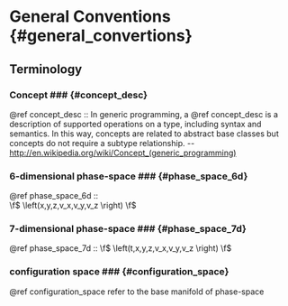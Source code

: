 General Conventions {#general_convertions}
========================================================

## Terminology ## 
  

### Concept  ###  {#concept_desc}
 @ref concept_desc :: In generic programming, a @ref concept_desc  is a description of supported operations on a type, including syntax and semantics. In this way, concepts are related to abstract base classes but concepts do not require a subtype relationship.  --  http://en.wikipedia.org/wiki/Concept_(generic_programming)  

### 6-dimensional phase-space  ###   {#phase_space_6d}
 @ref phase_space_6d ::    
   \f$ \left(x,y,z,v_x,v_y,v_z \right) \f$

### 7-dimensional phase-space ###   {#phase_space_7d}  
  @ref phase_space_7d ::
     \f$ \left(t,x,y,z,v_x,v_y,v_z \right) \f$
     
### configuration space ### {#configuration_space}
  @ref configuration_space refer to  the base manifold of phase-space
  
  
 
